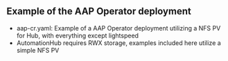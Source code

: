## Example of the AAP Operator deployment

- aap-cr.yaml: Example of a AAP Operator deployment utilizing a NFS PV for Hub, with everything except lightspeed
- AutomationHub requires RWX storage, examples included here utilize a simple NFS PV
